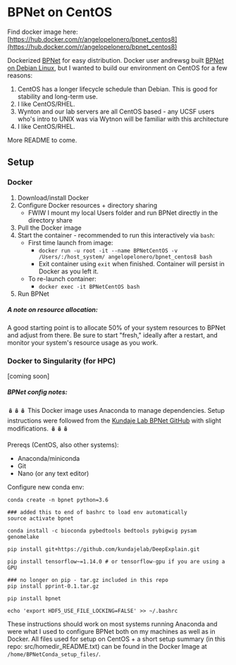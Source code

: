 # BPNet on CentOS

Find docker image here: [https://hub.docker.com/r/angelopelonero/bpnet_centos8](https://hub.docker.com/r/angelopelonero/bpnet_centos8)

Dockerized [BPNet](https://www.biorxiv.org/content/10.1101/737981v2) for easy distribution. Docker user andrewsg built [BPNet on Debian Linux](https://hub.docker.com/r/andrewsg/bpnet), but I wanted to build our environment on CentOS for a few reasons:

1. CentOS has a longer lifecycle schedule than Debian. This is good for stability and long-term use.
2. I like CentOS/RHEL.
3. Wynton and our lab servers are all CentOS based - any UCSF users who's intro to UNIX was via Wytnon will be familiar with this architecture
4. I like CentOS/RHEL.

More README to come.

## Setup

### Docker

1. Download/install Docker
2. Configure Docker resources + directory sharing
    - FWIW I mount my local Users folder and run BPNet directly in the directory share
3. Pull the Docker image
4. Start the container - recommended to run this interactively via `bash`:
    - First time launch from image:
        - `docker run -u root -it --name BPNetCentOS -v /Users/:/host_system/ angelopelonero/bpnet_centos8 bash`
        - Exit container using `exit` when finished. Container will persist in Docker as you left it.
    - To re-launch container:
        - `docker exec -it BPNetCentOS bash`
5. Run BPNet

##### A note on resource allocation:

A good starting point is to allocate 50% of your system resources to BPNet and adjust from there. Be sure to start "fresh," ideally after a restart, and monitor your system's resource usage as you work.

### Docker to Singularity (for HPC)

[coming soon]

##### BPNet config notes:

🪆🪆🪆
This Docker image uses Anaconda to manage dependencies. Setup instructions were followed from the [Kundaje Lab BPNet GitHub](https://github.com/kundajelab/bpnet) with slight modifications.
🪆🪆🪆

Prereqs (CentOS, also other systems):

- Anaconda/miniconda
- Git
- Nano (or any text editor)

Configure new conda env:

```
conda create -n bpnet python=3.6

### added this to end of bashrc to load env automatically
source activate bpnet

conda install -c bioconda pybedtools bedtools pybigwig pysam genomelake

pip install git+https://github.com/kundajelab/DeepExplain.git

pip install tensorflow~=1.14.0 # or tensorflow-gpu if you are using a GPU

### no longer on pip - tar.gz included in this repo
pip install pprint-0.1.tar.gz

pip install bpnet

echo 'export HDF5_USE_FILE_LOCKING=FALSE' >> ~/.bashrc
```
These instructions should work on most systems running Anaconda and were what I used to configure BPNet both on my machines as well as in Docker. All files used for setup on CentOS + a short setup summary (in this repo: src/homedir_README.txt) can be found in the Docker Image at `/home/BPNetConda_setup_files/`.
